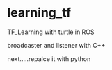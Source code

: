 # learning_tf
TF_Learning with turtle in ROS


broadcaster and listener with C++


next.....repalce it with python
